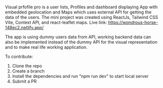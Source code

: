 Visual prfofile pro is a user lists, Profiles and dashboard displaying App with embedded geolocation and Maps which uses external API for getting the data of the users.
The mini project was created using
ReactJs,
Tailwind CSS
Vite,
Context API,
and react-leaflet maps.
Live link: https://wondrous-horse-148ec2.netlify.app/

The app is using dummy users data from API, working backend data can also be implemented instead of the dummy API for the visual representation and to make real life working application.

To contribute:
1. Clone the repo
2. Create a branch
3. Install the dependencies and run "npm run dev" to start local server
4. Submit a PR
